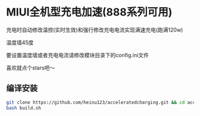 # MIUI全机型充电加速(888系列可用)

充电时自动修改温控(实时生效)和强行修改充电电流实现满速充电(跑满120w)

温度墙45度

要设置温度墙或者充电电流请修改模块目录下的config.ini文件

喜欢就点个stars吧～


## 编译安装
```bash
git clone https://github.com/heinu123/acceleratedcharging.git && cd acceleratedcharging
bash build.sh
```

